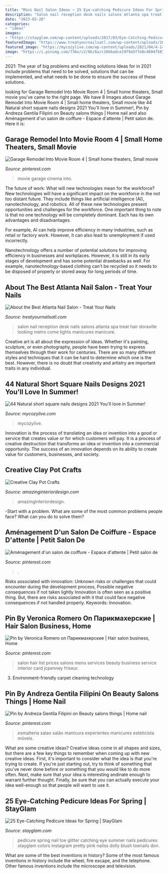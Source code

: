 ```yaml
---
title: "Mini Nail Salon Ideas ~ 25 Eye-catching Pedicure Ideas For Spring"
description: "Salon nail reception desk nails salons atlanta spa treat hair doraville looking metro come lights manicures manicure"
date: "2023-03-20"
categories:
- "ideas"
images:
- "https://stayglam.com/wp-content/uploads/2017/03/Eye-Catching-Pedicure-Ideas-for-Spring2.jpg"
featuredImage: "https://www.treatyournailsatl.com/wp-content/uploads/2014/10/doraville-nail-salon-reception-desk.jpg"
featured_image: "https://mycozylive.com/wp-content/uploads/2021/04/4-14-683x1024.jpg"
image: "https://i.pinimg.com/736x/c2/6b/6a/c26b6adce19f9a5ffe8c4694f503c49b.jpg"
---
```



2021: The year of big problems and exciting solutions
Ideas for in 2021 include problems that need to be solved, solutions that can be implemented, and what needs to be done to ensure the success of these solutions.

	

		
looking for Garage Remodel Into Movie Room 4 | Small home theaters, Small movie you've came to the right page. We have 8 Images about Garage Remodel Into Movie Room 4 | Small home theaters, Small movie like 44 Natural short square nails designs 2021 You&#039;ll love in Summer!, Pin by Andreza Gentila Filipini on Beauty salons things | Home nail and also Aménagement d&#039;un salon de coiffure - Espace d&#039;attente | Petit salon de. Here it is:
		
    
## Garage Remodel Into Movie Room 4 | Small Home Theaters, Small Movie

<img loading=lazy src="https://i.pinimg.com/736x/7e/db/b7/7edbb73f7074ceab0f9d264f44363b02.jpg" onerror="this.onerror=null;this.src='https://tse1.mm.bing.net/th?id=OIP.3peIGPlNvIRsXHYUGH3jhwHaJE&amp;pid=15.1';" alt="Garage Remodel Into Movie Room 4 | Small home theaters, Small movie">

_Source: pinterest.com_

>movie garage cinema into. 

	

The future of work: What will new technologies mean for the workforce?
New technologies will have a significant impact on the workforce in the not too distant future. They include things like artificial intelligence (AI), nanotechnology, and robotics. All of these new technologies present opportunities and challenges for the workforce. 
One important thing to note is that no one technology will be completely dominant. Each has its own advantages and disadvantages. 

For example, AI can help improve efficiency in many industries, such as retail or factory work. However, it can also lead to unemployment if used incorrectly. 

Nanotechnology offers a number of potential solutions for improving efficiency in businesses and workplaces. However, it is still in its early stages of development and has some potential drawbacks as well. For example, nanotechnology-based clothing can't be recycled so it needs to be disposed of properly or stored away for long periods of time.

    
## About The Best Atlanta Nail Salon - Treat Your Nails

<img loading=lazy src="https://www.treatyournailsatl.com/wp-content/uploads/2014/10/doraville-nail-salon-reception-desk.jpg" onerror="this.onerror=null;this.src='https://tse1.mm.bing.net/th?id=OIP.ODd0NGi46QuonG5xrdu3YgHaLI&amp;pid=15.1';" alt="About the Best Atlanta Nail Salon - Treat Your Nails">

_Source: treatyournailsatl.com_

>salon nail reception desk nails salons atlanta spa treat hair doraville looking metro come lights manicures manicure. 

	

Creative art is all about the expression of ideas. Whether it's painting, sculpture, or even photography, people have been trying to express themselves through their work for centuries. There are so many different styles and techniques that it can be hard to determine which one is the best. However, there is no doubt that creativity and artistry are important traits in any individual.

    
## 44 Natural Short Square Nails Designs 2021 You&#039;ll Love In Summer!

<img loading=lazy src="https://mycozylive.com/wp-content/uploads/2021/04/4-14-683x1024.jpg" onerror="this.onerror=null;this.src='https://tse1.mm.bing.net/th?id=OIP.IZ6UKRMgyWlOo2yrd6A33gHaLG&amp;pid=15.1';" alt="44 Natural short square nails designs 2021 You&#039;ll love in Summer!">

_Source: mycozylive.com_

>mycozylive. 

	

Innovation is the process of translating an idea or invention into a good or service that creates value or for which customers will pay. It is a process of creative destruction that transforms an idea or invention into a commercial opportunity. The success of an innovation depends on its ability to create value for customers, businesses, and society.

    
## Creative Clay Pot Crafts

<img loading=lazy src="http://www.amazinginteriordesign.com/wp-content/uploads/2020/03/2-11.jpg" onerror="this.onerror=null;this.src='https://tse1.mm.bing.net/th?id=OIP.VTGOgiPPQGhKI_ZAEkQVwwHaJ4&amp;pid=15.1';" alt="Creative Clay Pot Crafts">

_Source: amazinginteriordesign.com_

>amazinginteriordesign. 

	

-Start with a problem. What are some of the most common problems people face? What can you do to solve them? 

    
## Aménagement D&#039;un Salon De Coiffure - Espace D&#039;attente | Petit Salon De

<img loading=lazy src="https://i.pinimg.com/736x/25/e7/a9/25e7a922daca4f53ce8dcab7d5483e81.jpg" onerror="this.onerror=null;this.src='https://tse4.mm.bing.net/th?id=OIP.m1WYKH4oLIH3rxQm0nHMOgHaKj&amp;pid=15.1';" alt="Aménagement d&#039;un salon de coiffure - Espace d&#039;attente | Petit salon de">

_Source: pinterest.com_

>. 

	

Risks associated with innovation: Unknown risks or challenges that could encounter during the development process, Possible negative consequences if not taken lightly
Innovation is often seen as a positive thing. But, there are risks associated with it that could face negative consequences if not handled properly. Keywords: Innovation.

    
## Pin By Veronica Romero On Парикмахерские | Hair Salon Business, Home

<img loading=lazy src="https://i.pinimg.com/736x/c2/6b/6a/c26b6adce19f9a5ffe8c4694f503c49b.jpg" onerror="this.onerror=null;this.src='https://tse2.mm.bing.net/th?id=OIP.4WD-2fJCd1slw9_6F5CxZAAAAA&amp;pid=15.1';" alt="Pin by Veronica Romero on Парикмахерские | Hair salon business, Home">

_Source: pinterest.com_

>salon hair list prices salons menu services beauty business service interior card jcpenney friseur. 

	

3. Environment-friendly carpet cleaning technology 

    
## Pin By Andreza Gentila Filipini On Beauty Salons Things | Home Nail

<img loading=lazy src="https://i.pinimg.com/736x/9e/8c/9d/9e8c9d47ce9d8822e79dd509e0e720d3.jpg" onerror="this.onerror=null;this.src='https://tse4.mm.bing.net/th?id=OIP.xvt6zH_XMWoYwDVM2-6dTgHaLF&amp;pid=15.1';" alt="Pin by Andreza Gentila Filipini on Beauty salons things | Home nail">

_Source: pinterest.com_

>esmalteria salao salão manicura experientes manicures esteticista móveis. 

	

What are some creative ideas?
Creative ideas come in all shapes and sizes, but there are a few key things to remember when coming up with new creative ideas. First, it's important to consider what the idea is that you're trying to create. If you're just starting out, try to think of something that you've never done before or something that you would like to do more often. Next, make sure that your idea is interesting andinate enough to warrant further thought. Finally, be sure that you can actually execute your idea well-enough so that people will want to use it.

    
## 25 Eye-Catching Pedicure Ideas For Spring | StayGlam

<img loading=lazy src="https://stayglam.com/wp-content/uploads/2017/03/Eye-Catching-Pedicure-Ideas-for-Spring2.jpg" onerror="this.onerror=null;this.src='https://tse1.mm.bing.net/th?id=OIP.bjYe6MMtWaCAX-Fq13GTLgHaEf&amp;pid=15.1';" alt="25 Eye-Catching Pedicure Ideas for Spring | StayGlam">

_Source: stayglam.com_

>pedicure spring nail toe glitter catching eye summer nails pedicures stayglam colors instagram pretty pink nailss dolly blush toenails don. 

	

What are some of the best inventions in history?
Some of the most famous inventions in history include the wheel, fire escape, and the telephone. Other famous inventions include the microscope and television.

